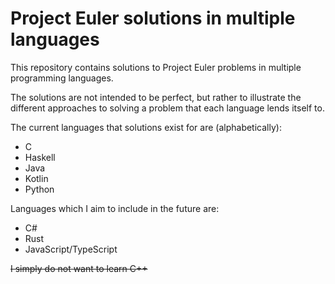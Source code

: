 # Project Euler solutions in multiple languages
This repository contains solutions to Project Euler problems in multiple programming languages.

The solutions are not intended to be perfect, but rather to illustrate the different approaches to solving a problem that each language lends itself to.

The current languages that solutions exist for are (alphabetically):
- C
- Haskell
- Java
- Kotlin
- Python

Languages which I aim to include in the future are:
- C#
- Rust
- JavaScript/TypeScript

~~I simply do not want to learn C++~~